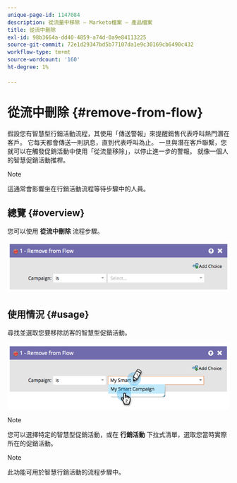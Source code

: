 ```yaml
---
unique-page-id: 1147084
description: 從流量中移除 — Marketo檔案 — 產品檔案
title: 從流中刪除
exl-id: 98b3664a-dd40-4859-a74d-0a9e84113225
source-git-commit: 72e1d29347bd5b77107da1e9c30169cb6490c432
workflow-type: tm+mt
source-wordcount: '160'
ht-degree: 1%

---
```


# 從流中刪除 {#remove-from-flow}

假設您有智慧型行銷活動流程，其使用「傳送警報」來提醒銷售代表呼叫熱門潛在客戶。 它每天都會傳送一則訊息，直到代表呼叫為止。 一旦與潛在客戶聯繫，您就可以在觸發促銷活動中使用「從流量移除」，以停止進一步的警報。 就像一個人的智慧促銷活動推桿。

>[!NOTE]
>
>這通常會影響坐在行銷活動流程等待步驟中的人員。

## 總覽 {#overview}

您可以使用 **從流中刪除** 流程步驟。

![](assets/image2014-9-22-17-3a10-3a21.png)

## 使用情況 {#usage}

尋找並選取您要移除訪客的智慧型促銷活動。

![](assets/image2014-9-22-17-3a10-3a28.png)

>[!NOTE]
>
>您可以選擇特定的智慧型促銷活動，或在 **行銷活動** 下拉式清單，選取您當時實際所在的促銷活動。

>[!NOTE]
>
>此功能可用於智慧行銷活動的流程步驟中。
